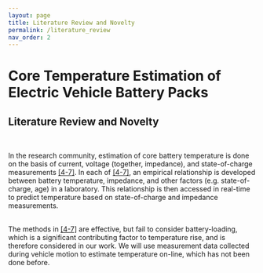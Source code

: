 ```yaml
---
layout: page
title: Literature Review and Novelty
permalink: /literature_review
nav_order: 2
---
```


# Core Temperature Estimation of Electric Vehicle Battery Packs

## Literature Review and Novelty
<br/>

In the research community, estimation of core battery temperature is done on the basis of current, voltage (together, impedance), and state-of-charge measurements [\[4-7\]](references). In each of [\[4-7\]](references), an empirical relationship is developed between battery temperature, impedance, and other factors (e.g. state-of-charge, age) in a laboratory. This relationship is then accessed in real-time to predict temperature based on state-of-charge and impedance measurements.
<br/><br/>

The methods in [\[4-7\]](references) are effective, but fail to consider battery-loading, which is a significant contributing factor to temperature rise, and is therefore considered in our work. We will use measurement data collected during vehicle motion to estimate temperature on-line, which has not been done before.
